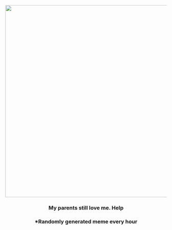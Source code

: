 <p align="center">
        <img src="https://i.redd.it/964g2bahey1a1.jpg" width="600" height="600">
        </p>
        <h3 align="center">My parents still love me. Help</h3>
        <h3 align="center">*Randomly generated meme every hour</h3>
    